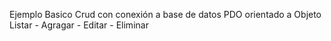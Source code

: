 Ejemplo Basico
Crud con conexión a base de datos PDO orientado a Objeto
Listar - Agragar - Editar - Eliminar
